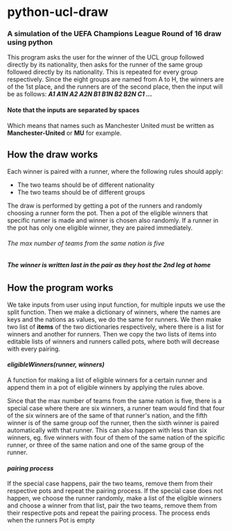 # python-ucl-draw
### A simulation of the UEFA Champions League Round of 16 draw using python

This program asks the user for the winner of the UCL group followed directly by its nationality, then asks for the runner of the same group followed directly by its nationality.
This is repeated for every group respectively.
Since the eight groups are named from A to H, the winners are of the 1st place, and the runners are of the second place, then the input will be as follows:
***A1 A1N A2 A2N B1 B1N B2 B2N C1 ...***
#### **Note that the inputs are separated by spaces**
Which means that names such as Manchester United must be written as **Manchester-United** or **MU** for example.

## How the draw works
Each winner is paired with a runner, where the following rules should apply:
* The two teams should be of different nationality
* The two teams should be of different groups

The draw is performed by getting a pot of the runners and randomly choosing a runner form the pot.
Then a pot of the eligible winners that specific runner is made and winner is chosen also randomly.
If a runner in the pot has only one eligible winner, they are paired immediately.
###### *The max number of teams from the same nation is five*
###### **The winner is written last in the pair as they host the 2nd leg at home**

## How the program works
We take inputs from user using input function, for multiple inputs we use the split function.
Then we make a dictionary of winners, where the names are keys and the nations as values, we do the same for runners.
We then make two list of **items** of the two dictionaries respectively, where there is a list for winners and another for runners.
Then we copy the two lists of items into editable lists of winners and runners called pots, where both will  decrease with every pairing.
#### ***eligibleWinners(runner, winners)***
A function for making a list of eligible winners for a certain runner and append them in a pot of eligible winners by applying the rules above.

Since that the max number of teams from the same nation is five, there is a special case where there are six winners, a runner team would find that four of the six winners are of the same of that runner's nation, and the fifth winner is of the same group oof the runner, then the sixth winner is paired automatically with that runner.
This can also happen with less than six winners, eg. five winners with four of them of the same nation of the spicific runner, or three of the same nation and one of the same group of the runner.
#### ***pairing process***
If the special case happens, pair the two teams, remove them from their respective pots and repeat the pairing process.
If the special case does not happen, we choose the runner randomly, make a list of the eligible winners and choose a winner from that list, pair the two teams, remove them from their respective pots and repeat the pairing process.
The process ends when the runners Pot is empty